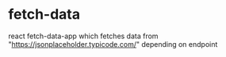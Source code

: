 # fetch-data
react fetch-data-app which fetches data from "https://jsonplaceholder.typicode.com/" depending on endpoint
